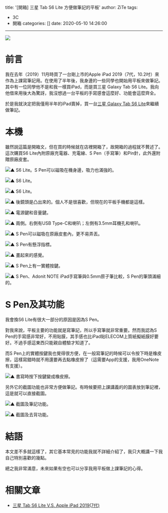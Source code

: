 title: '[開箱] 三星 Tab S6 Lite 方便做筆記的平板'
author: ZiTe
tags:
  - 3C
  - 開箱
categories: []
date: 2020-05-10 14:26:00
---
![](https://1.bp.blogspot.com/-cQjRvWjr9-I/XreSQ-V3G8I/AAAAAAAACWs/vjWRAiRKk2o6wtk2E1oZUbtFGri0N5MVgCPcBGAsYHg/s640/ZPH_0313.JPG)

# 前言

我在去年（2019）11月時買了一台剛上市的Apple iPad 2019（7代，10.2吋）來作為上課寫筆記用。在使用了半年後，我身邊的一些同學也開始用平板來做筆記。其中有一位同學他不是和我一樣買iPad，而是買三星 Galaxy Tab S6 Lite。我向他借來用後大為驚訝，我沒想過一台平板的手寫感會這麼好、功能會這麼齊全。

於是我就決定把我僅用半年的iPad賣掉，買一台[三星 Galaxy Tab S6 Lite](https://www.samsung.com/tw/tablets/galaxy-tab-s6-lite-p610/SM-P610NZIABRI/)來繼續做筆記。

<!--more-->

# 本機

雖然說這篇是開箱文，但在買的時候就在店裡開箱了，故開箱的過程就不贅述了。這次購買S6 Lite內附原廠充電器、充電線、S Pen（手寫筆）和Pin針，此外還附贈原廠皮套。

![▲ S6 Lite。S Pen可以磁吸在機身邊，吸力也滿強的。](https://1.bp.blogspot.com/-jORFyHIuprk/XreSQ4rxN_I/AAAAAAAACWs/x2sMmDIbnRMY4NGdtSTW6BLmJAt7bs4rACPcBGAsYHg/s1600/ZPH_0243.JPG)

![▲ S6 Lite。](https://1.bp.blogspot.com/-iRwOZoLiHuw/XreSQ4y7nII/AAAAAAAACWs/i_qD_50PPBsEgnus9voTVuGa595MJtf7QCPcBGAsYHg/s1600/ZPH_0244.JPG)

![▲ S6 Lite。](https://3.bp.blogspot.com/-VtgM3kSJAbQ/XreSQ8FrKII/AAAAAAAACWs/C5w_n5TSeD4JIiG7axGgba9HdesxZqvigCPcBGAsYHg/s1600/ZPH_0245.JPG)

![▲ 後鏡頭是凸出來的。個人不是很喜歡，但現在的平板手機都是這樣。](https://3.bp.blogspot.com/-CTj43owpBZk/XreSQ8VYiSI/AAAAAAAACWs/sNIcImj1FW4wt7yD3TsM13ErXIBJFDtTwCPcBGAsYHg/s1600/ZPH_0250.JPG)

![▲ 電源鍵和音量鍵。](https://2.bp.blogspot.com/-4s7dm3PqnXw/XreSQ_F0MhI/AAAAAAAACWs/WRt4uQOtR1osdpHMs-QuY2fWsRF_wYmSQCPcBGAsYHg/s1600/ZPH_0276.JPG)

![▲ 兩側。右側有USB Type-C和喇叭；左側有3.5mm耳機孔和喇叭。](https://1.bp.blogspot.com/-wZzqbVLoQNk/XreSQycqyPI/AAAAAAAACWs/mb7Zy9vW974VNzmx3UqPAZa9dhtIzZoIACPcBGAsYHg/s1600/imgonline-com-ua-twotoone-7S0HmPbEY1Zm.jpg)

![▲ S Pen可以磁吸在原廠皮套內，更不易弄丟。](https://3.bp.blogspot.com/-dd3R519RWtU/XreSQ6qci2I/AAAAAAAACWs/hLr3TQ1nPH02UUaQcw_YdfBVkCb7JBlgACPcBGAsYHg/s1600/ZPH_0291.JPG)

![▲ S Pen有懸浮指標。](https://2.bp.blogspot.com/-zNxumy9MJEQ/XreSQ9AKm9I/AAAAAAAACWs/oR0O5-8HTJoVEA6cZeWAMweJ8goxabCDQCPcBGAsYHg/s1600/ZPH_0304.JPG)

![▲ 畫起來的感覺。](https://3.bp.blogspot.com/-2oSUJr4dy0c/XreSQ2fP5jI/AAAAAAAACWs/OaslBQeYinoErTmgfo0rAk9XUl7XuuCgACPcBGAsYHg/s1600/ZPH_0216.JPG)

![▲ S Pen上有一實體按鍵。](https://2.bp.blogspot.com/-h793QSNeErQ/XreSQ5DBMVI/AAAAAAAACWs/oebKLE5hL6Y5fGZwIwGkh0zYPJ2g-qqxgCPcBGAsYHg/s1600/ZPH_0302.JPG)

![▲ S Pen、Adonit NOTE iPad手寫筆與0.5mm原子筆比較，S Pen的筆頭滿細的。](https://2.bp.blogspot.com/-oVCwket_wic/XreSQ_3x9rI/AAAAAAAACWs/nAtYjRaC0kY7vmLrWUkXYCsIZoCJuNmNgCPcBGAsYHg/s1600/ZPH_0301.JPG)

# S Pen及其功能

我會換S6 Lite有很大一部分的原因是因為S Pen。

對我來說，平板主要的功能就是寫筆記，所以手寫筆就非常重要。然而我認為S Pen的手寫感非常好，不用貼膜，其手感也比iPad貼ELECOM上質紙擬紙膜好要好。不過手感這東西只能親自體驗才知道了。

而S Pen上的實體按鍵我也覺得很方便，在一般寫筆記的時候可以令按下時是橡皮擦，這樣寫錯時就不用還要再去點橡皮擦了（這需要App的支援，我用OneNote有支援）。

![▲ 書寫時按下按鍵變成橡皮擦。](https://4.bp.blogspot.com/-sV2S_fbK_dA/XreSQ-A0r8I/AAAAAAAACWs/SMsH6y2w238JVV_RM6TGfXGxgbBOpFRHgCPcBGAsYHg/s1600/S6Lite_%25E7%25AD%2586%25E6%258C%2589%25E9%258D%25B5.gif)

另外它的截圖功能也非常方便做筆記。有時候要把上課講義的的圖表放到筆記裡，這是就可以直接截圖。

![▲ 截圖及筆記功能。](https://1.bp.blogspot.com/-_5I0VvFOMmY/XreSQyKBNQI/AAAAAAAACWs/ujn7hAN_LcEpVNv6v7GN9XKcycpXIholgCPcBGAsYHg/s1600/S6Lite_%25E6%2588%25AA%25E5%259C%2596%25E7%2595%25AB.gif)

![▲ 截圖及去背功能。](https://4.bp.blogspot.com/-IO5JvxzkZZc/XreSQ7oa5UI/AAAAAAAACWs/ZjgmA7Sc858n3MOJdqfcs-ZVgXEzKpldACPcBGAsYHg/s1600/S6Lite_%25E5%258E%25BB%25E8%2583%258C.gif)

# 結語

本文差不多就這樣了，其它基本常見的功能我就不詳細介紹了，我只大概講一下我自己特別喜歡的幾點。

總之我非常滿意，未來如果有空也可以分享我用平板做上課筆記的心得。

# 相關文章

* [三星 Tab S6 Lite V.S. Apple iPad 2019(7代)](/2020/05/s6lite-vs-ipad2019/)